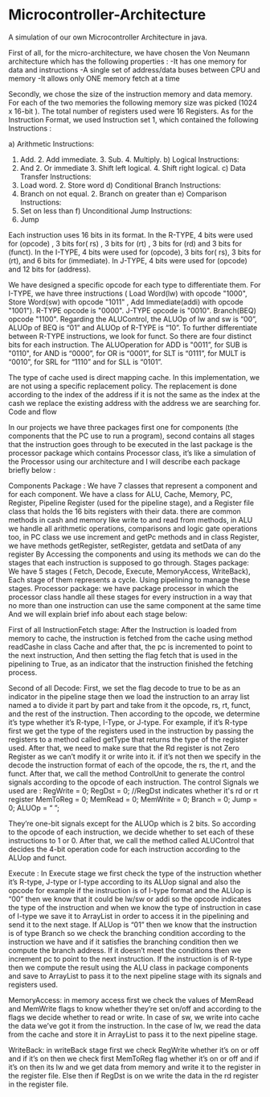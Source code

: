 # Microcontroller-Architecture
A simulation of our own Microcontroller Architecture in java.

First of all, for the micro-architecture, we have chosen the Von Neumann architecture which has the following properties :
-It has one memory for data and instructions
-A single set of address/data buses between CPU and memory
-It allows only ONE memory fetch at a time

Secondly, we chose the size of the instruction memory and data memory. For each of the two memories the following memory size was picked (1024 x 16-bit ). The total number of registers used were 16 Registers.
As for the Instruction Format, we used Instruction set 1, which contained the following Instructions :

a) Arithmetic Instructions: 
1. Add. 2. Add immediate. 3. Sub. 4. Multiply.
 b) Logical Instructions: 
1. And  2. Or immediate 3. Shift left logical. 4. Shift right logical. 
c) Data Transfer Instructions: 
1. Load word. 2. Store word
d) Conditional Branch Instructions: 
1. Branch on not equal. 2. Branch on greater than
e) Comparison Instructions: 
1. Set on less than 
f) Unconditional Jump Instructions: 
1. Jump

Each instruction uses 16 bits in its format.
In the R-TYPE, 4 bits were used for (opcode) , 3 bits for( rs) , 3 bits for (rt) , 3 bits for (rd) and 3 bits for (funct).
In the I-TYPE, 4 bits were used for (opcode), 3 bits for( rs), 3 bits for (rt), and 6 bits for (immediate).
In J-TYPE, 4 bits were used for (opcode) and 12 bits for (address).

We have designed a specific opcode for each type to differentiate them. For I-TYPE, we have three instructions ( Load Word(lw) with opcode "1000", Store Word(sw) with opcode "1011" , Add Immediate(addi) with opcode "1001"). R-TYPE opcode is "0000". J-TYPE opcode is "0010". Branch(BEQ) opcode "1100".
Regarding the ALUControl, the ALUOp of lw and sw is “00”, ALUOp of BEQ is “01” and ALUOp of R-TYPE is “10”.
To further differentiate between R-TYPE instructions, we look for funct. So there are four distinct bits for each instruction. The ALUOperation for  ADD is "0011”, for SUB is "0110", for AND is “0000”, for OR is “0001”, for SLT is “0111”, for MULT is “0010”, for SRL for “1110” and for SLL is “0101”.

The type of cache used is direct mapping cache. In this implementation, we are not using a specific replacement policy. The replacement is done according to the index of the address if it is not the same as the index at the cash we replace the existing address with the address we are searching for.
Code and flow

In our projects we have three packages first one for components (the components that the PC use to run a program), second contains all stages that the instruction goes through to be executed in the last package is the processor package which contains Processor class, it’s like a simulation of the Processor using our architecture and I will describe each package briefly below :

Components Package :
We have 7 classes that represent a component and for each component. We have a class for ALU, Cache, Memory, PC, Register, Pipeline Register (used for the pipeline stage), and a Register file class that holds the 16 bits registers with their data.
there are common methods in cash and memory like write to and read from methods, in ALU we handle all arithmetic operations, comparisons and logic gate operations too, in PC class we use increment and getPc methods and in class Register, we have methods getRegister, setRegister, getdata and setData of any register 
By Accessing the components and using its methods we can do the stages that each instruction is supposed to go through.
Stages package:
We have 5 stages ( Fetch, Decode, Execute, MemoryAccess, WriteBack), Each stage of them represents a cycle. Using pipelining to manage these stages.
Processor package:
 we have package processor in which the processor class handle all these stages for every instruction in a way that no more than one instruction can use the same component at the same time 
And we will explain brief info about each stage below:



First of all InstructionFetch stage:
After the Instruction is loaded from memory to cache, the instruction is fetched from the cache using method readCashe in class Cache and after that, the pc is incremented to point to the next instruction, And then setting the flag fetch that is used in the pipelining to True, as an indicator that the instruction finished the fetching process.


Second of all Decode:
First, we set the flag decode to true to be as an indicator in the pipeline stage then we load the instruction to an array list named a to divide it part by part and take from it the opcode, rs, rt, funct, and the rest of the instruction.
Then according to the opcode, we determine it’s type whether it’s R-type, I-Type, or J-type.
For example, if it’s R-type first we get the type of the registers used in the instruction by passing the registers to a method called getType that returns the type of the register used. After that, we need to make sure that the Rd register is not Zero Register as we can’t modify it or write into it. if it’s not then we specify in the decode the instruction format of each of the opcode, the rs, the rt, and the funct.
After that, we call the method ControlUnit to generate the control signals according to the opcode of each instruction.
The control Signals we used are : 
RegWrite = 0;
RegDst = 0;  //RegDst indicates whether it's rd or rt register
MemToReg = 0;
MemRead = 0;
MemWrite = 0;
Branch = 0;
Jump = 0;
ALUOp = “ ”;

They’re one-bit signals except for the ALUOp which is 2 bits.
So according to the opcode of each instruction, we decide whether to set each of these instructions to 1 or 0. After that, we call the method called ALUControl that decides the 4-bit operation code for each instruction according to the ALUop and funct.






Execute :
In Execute stage we first check the type of the instruction whether it’s R-type, J-type or I-type according to its ALUop signal and also the opcode for example if the instruction is of I-type format and the ALUop is “00” then we know that it could be lw/sw or addi so the opcode indicates the type of the instruction and when we know the type of instruction in case of I-type we save it to ArrayList in order to access it in the pipelining and send it to the next stage.
If ALUop is “01” then we know that the instruction is of type Branch so we check the branching condition according to the instruction we have and if it satisfies the branching condition then we compute the branch address.
If it doesn’t meet the conditions then we increment pc to point to the next instruction.
If the instruction is of R-type then we compute the result using the ALU class in package components and save to ArrayList to pass it to the next pipeline stage with its signals and registers used.

MemoryAccess: in memory access first we check the values of MemRead and MemWrite flags to know whether they’re set on/off and according to the flags we decide whether to read or write.
In case of sw, we write into cache the data we’ve got it from the instruction.
In the case of lw, we read the data from the cache and store it in ArrayList to pass it to the next pipeline stage.

WriteBack: in writeBack stage first we check RegWrite whether it’s on or off and if it’s on then we check first MemToReg flag whether it’s on or off and if it’s on then its lw and we get data from memory and write it to the register in the register file.
Else then if RegDst is on we write the data in the rd register in the register file.
